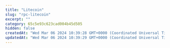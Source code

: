 ```yaml
---
title: "Litecoin"
slug: "rpc-litecoin"
excerpt: ""
category: 65c5e93c623cad004b45d505
hidden: false
createdAt: "Wed Mar 06 2024 10:39:28 GMT+0000 (Coordinated Universal Time)"
updatedAt: "Wed Mar 06 2024 10:39:29 GMT+0000 (Coordinated Universal Time)"
---
```

